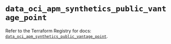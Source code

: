 # `data_oci_apm_synthetics_public_vantage_point`

Refer to the Terraform Registry for docs: [`data_oci_apm_synthetics_public_vantage_point`](https://registry.terraform.io/providers/oracle/oci/6.18.0/docs/data-sources/apm_synthetics_public_vantage_point).
